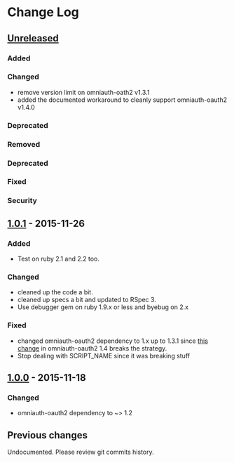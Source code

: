 # Change Log

## [Unreleased]

### Added
### Changed
- remove version limit on omniauth-oath2 v1.3.1
- added the documented workaround to cleanly support omniauth-oauth2 v1.4.0

### Deprecated
### Removed
### Deprecated
### Fixed
### Security

## [1.0.1] - 2015-11-26

### Added
- Test on ruby 2.1 and 2.2 too.

### Changed
- cleaned up the code a bit.
- cleaned up specs a bit and updated to RSpec 3.
- Use debugger gem on ruby 1.9.x or less and byebug on 2.x

### Fixed
- changed omniauth-oauth2 dependency to 1.x up to 1.3.1 since [this change][1]
  in omniauth-oauth2 1.4 breaks the strategy.
- Stop dealing with SCRIPT_NAME since it was breaking stuff

## [1.0.0] - 2015-11-18

### Changed
- omniauth-oauth2 dependency to ~> 1.2

## Previous changes
Undocumented. Please review git commits history.

[Unreleased]: https://github.com/redbooth/omniauth-redbooth/compare/1.0.1...HEAD
[1.0.1]: https://github.com/redbooth/omniauth-redbooth/compare/1.0.0...1.0.1
[1.0.0]: https://github.com/redbooth/omniauth-redbooth/compare/0.0.4...1.0.0

[1]: https://github.com/intridea/omniauth-oauth2/issues/81

